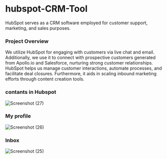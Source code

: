# hubspot-CRM-Tool
HubSpot serves as a CRM software employed for customer support, marketing, and sales purposes.

### Project Overview

We utilize HubSpot for engaging with customers via live chat and email. Additionally, we use it to connect with prospective customers generated from Apollo.io and Salesforce, nurturing strong customer relationships. HubSpot helps us manage customer interactions, automate processes, and facilitate deal closures. Furthermore, it aids in scaling inbound marketing efforts through content creation tools.

### contants in Hubspot

![Screenshot (27)](https://github.com/lacreameo83/hubspot-CRM-Tool/assets/142677806/0145cf39-b1a7-4c3e-b1d5-967653a702e9)

### My profile


![Screenshot (26)](https://github.com/lacreameo83/hubspot-CRM-Tool/assets/142677806/7226d14e-2608-4d03-a9d3-667b4f16b437)

### Inbox

![Screenshot (25)](https://github.com/lacreameo83/hubspot-CRM-Tool/assets/142677806/546e7bee-df69-4dd9-a6a4-ca01ad07d5e8)
